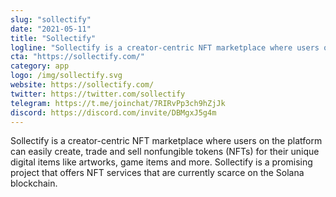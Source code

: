 ```yaml
---
slug: "sollectify"
date: "2021-05-11"
title: "Sollectify"
logline: "Sollectify is a creator-centric NFT marketplace where users on the platform can easily create, trade and sell non-fungible tokens (NFTs)."
cta: "https://sollectify.com/"
category: app
logo: /img/sollectify.svg
website: https://sollectify.com/	
twitter: https://twitter.com/sollectify
telegram: https://t.me/joinchat/7RIRvPp3ch9hZjJk
discord: https://discord.com/invite/DBMgxJ5g4m
---
```


Sollectify is a creator-centric NFT marketplace where users on the platform can easily create, trade and sell nonfungible tokens (NFTs) for their unique digital items like artworks, game items and more. Sollectify is a promising project that offers NFT services that are currently scarce on the Solana blockchain.